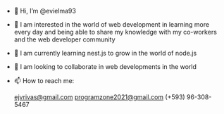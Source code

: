 - 👋 Hi, I’m @evielma93
- 👀 I am interested in the world of web development in learning more every day and being able to share my knowledge with my co-workers and the web developer community
- 🌱 I am currently learning nest.js to grow in the world of node.js
- 💞️ I am looking to collaborate in web developments in the world
- 📫 How to reach me:

  ejvrivas@gmail.com
  programzone2021@gmail.com
  (+593) 96-308-5467

<!---
evielma93/evielma93 is a ✨ special ✨ repository because its `README.md` (this file) appears on your GitHub profile.
You can click the Preview link to take a look at your changes.
--->

